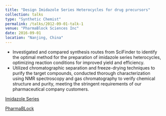```yaml
---
title: "Design Imidazole Series Heterocycles for drug precursors"
collection: talks
type: "Synthetic Chemist"
permalink: /talks/2012-09-01-talk-1
venue: "PharmaBlock Sciences Inc"
date: 2016-09-01
location: "Nanjing, China"
---
```


- Investigated and compared synthesis routes from SciFinder to identify the optimal method for the preparation of imidazole series heterocycles, optimizing reaction conditions for improved yield and efficiency.
- Utilized chromatographic separation and freeze-drying techniques to purify the target compounds, conducted thorough characterization using NMR spectroscopy and gas chromatography to verify chemical structure and purity, meeting the stringent requirements of our pharmaceutical company customers.

[Imidazole Series](/images/imidazole.jpg)

[PharmaBLock](https://www.pharmablock.com/)
